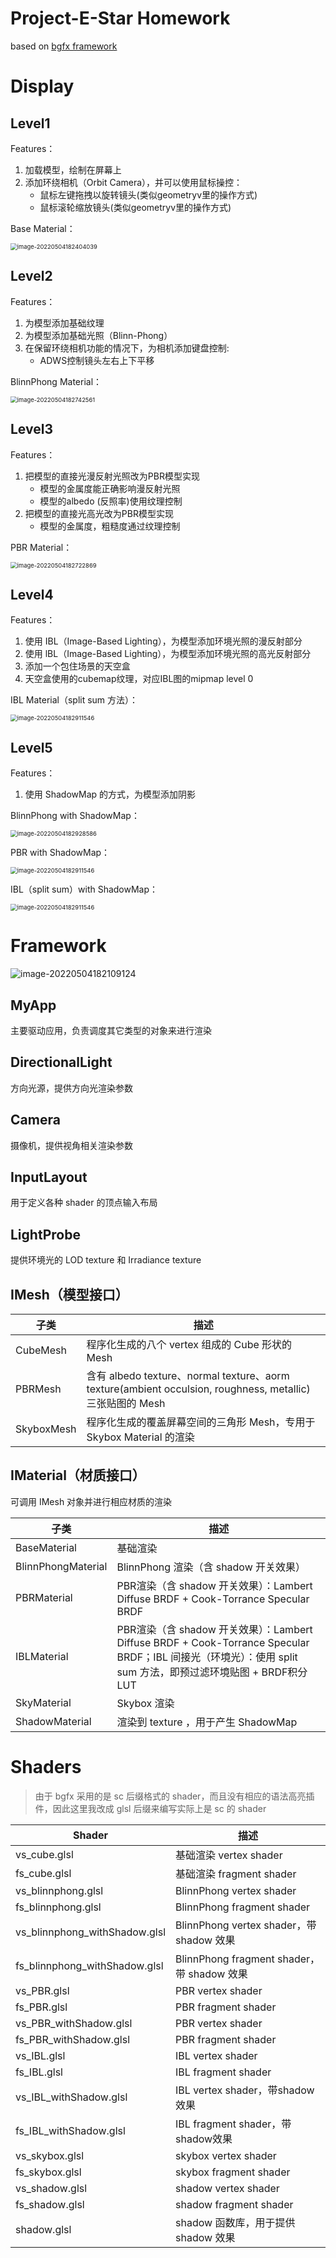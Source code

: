 # Project-E-Star Homework

based on [bgfx framework](https://github.com/bkaradzic/bgfx)

# Display

## Level1

Features：

1. 加载模型，绘制在屏幕上
2. 添加环绕相机（Orbit Camera），并可以使用鼠标操控：
   - 鼠标左键拖拽以旋转镜头(类似geometryv里的操作方式)
   - 鼠标滚轮缩放镜头(类似geometryv里的操作方式)

Base Material：

<img src="https://gitee.com/KillerAery/image/raw/master/MarkdownImage/202205041824181.png" alt="image-20220504182404039" style="zoom: 67%;" />

## Level2

Features：

1. 为模型添加基础纹理
2. 为模型添加基础光照（Blinn-Phong）
3. 在保留环绕相机功能的情况下，为相机添加键盘控制:
   - ADWS控制镜头左右上下平移

BlinnPhong Material：

<img src="https://gitee.com/KillerAery/image/raw/master/MarkdownImage/202205041827682.png" alt="image-20220504182742561" style="zoom:67%;" />

## Level3

Features：

1. 把模型的直接光漫反射光照改为PBR模型实现
   - 模型的金属度能正确影响漫反射光照
   - 模型的albedo (反照率)使用纹理控制
2. 把模型的直接光高光改为PBR模型实现
   - 模型的金属度，粗糙度通过纹理控制

PBR Material：

<img src="https://gitee.com/KillerAery/image/raw/master/MarkdownImage/202205041827984.png" alt="image-20220504182722869" style="zoom: 67%;" />

## Level4

Features：

1. 使用 IBL（Image-Based Lighting），为模型添加环境光照的漫反射部分
2. 使用 lBL（Image-Based Lighting），为模型添加环境光照的高光反射部分
3. 添加一个包住场景的天空盒
4. 天空盒使用的cubemap纹理，对应IBL图的mipmap level 0

IBL Material（split sum 方法）：

<img src="https://gitee.com/KillerAery/image/raw/master/MarkdownImage/202205041828013.png" alt="image-20220504182911546" style="zoom:67%;" />

## Level5

Features：

1. 使用 ShadowMap 的方式，为模型添加阴影

BlinnPhong with ShadowMap：

<img src="https://gitee.com/KillerAery/image/raw/master/MarkdownImage/202205041829668.png" alt="image-20220504182928586" style="zoom:67%;" />

PBR with ShadowMap：

<img src="https://gitee.com/KillerAery/image/raw/master/MarkdownImage/202205041829667.png" alt="image-20220504182911546" style="zoom:67%;" />

IBL（split sum）with ShadowMap：

<img src="https://gitee.com/KillerAery/image/raw/master/MarkdownImage/202205041829036.png" alt="image-20220504182911546" style="zoom:67%;" />

# Framework

![image-20220504182109124](https://gitee.com/KillerAery/image/raw/master/MarkdownImage/202205041821230.png)

## MyApp

主要驱动应用，负责调度其它类型的对象来进行渲染

## DirectionalLight

方向光源，提供方向光渲染参数

## Camera

摄像机，提供视角相关渲染参数

## InputLayout

用于定义各种 shader 的顶点输入布局

## LightProbe

提供环境光的 LOD texture 和 Irradiance texture

## IMesh（模型接口）

| 子类       | 描述                                                         |
| ---------- | ------------------------------------------------------------ |
| CubeMesh   | 程序化生成的八个 vertex 组成的 Cube 形状的 Mesh              |
| PBRMesh    | 含有 albedo texture、normal texture、aorm texture(ambient occulsion, roughness, metallic) 三张贴图的 Mesh |
| SkyboxMesh | 程序化生成的覆盖屏幕空间的三角形 Mesh，专用于 Skybox Material 的渲染 |

## IMaterial（材质接口）

可调用 IMesh 对象并进行相应材质的渲染

| 子类               | 描述                                                         |
| ------------------ | ------------------------------------------------------------ |
| BaseMaterial       | 基础渲染                                                     |
| BlinnPhongMaterial | BlinnPhong 渲染（含 shadow 开关效果）                        |
| PBRMaterial        | PBR渲染（含 shadow 开关效果）：Lambert Diffuse BRDF + Cook-Torrance Specular BRDF |
| IBLMaterial        | PBR渲染（含 shadow 开关效果）：Lambert Diffuse BRDF + Cook-Torrance Specular BRDF；IBL 间接光（环境光）：使用 split sum 方法，即预过滤环境贴图 + BRDF积分LUT |
| SkyMaterial        | Skybox 渲染                                                  |
| ShadowMaterial     | 渲染到 texture ，用于产生 ShadowMap                          |

# Shaders

> 由于 bgfx 采用的是 sc 后缀格式的 shader，而且没有相应的语法高亮插件，因此这里我改成 glsl 后缀来编写实际上是 sc 的 shader

| Shader                        | 描述                                       |
| ----------------------------- | ------------------------------------------ |
| vs_cube.glsl                  | 基础渲染 vertex shader                     |
| fs_cube.glsl                  | 基础渲染 fragment shader                   |
| vs_blinnphong.glsl            | BlinnPhong vertex shader                   |
| fs_blinnphong.glsl            | BlinnPhong fragment shader                 |
| vs_blinnphong_withShadow.glsl | BlinnPhong vertex shader，带 shadow 效果   |
| fs_blinnphong_withShadow.glsl | BlinnPhong fragment shader，带 shadow 效果 |
| vs_PBR.glsl                   | PBR vertex shader                          |
| fs_PBR.glsl                   | PBR fragment shader                        |
| vs_PBR_withShadow.glsl        | PBR vertex shader                          |
| fs_PBR_withShadow.glsl        | PBR fragment shader                        |
| vs_IBL.glsl                   | IBL vertex shader                          |
| fs_IBL.glsl                   | IBL fragment shader                        |
| vs_IBL_withShadow.glsl        | IBL vertex shader，带shadow效果            |
| fs_IBL_withShadow.glsl        | IBL fragment shader，带shadow效果          |
| vs_skybox.glsl                | skybox vertex shader                       |
| fs_skybox.glsl                | skybox fragment shader                     |
| vs_shadow.glsl                | shadow vertex shader                       |
| fs_shadow.glsl                | shadow fragment shader                     |
| shadow.glsl                   | shadow 函数库，用于提供 shadow 效果        |





### 

